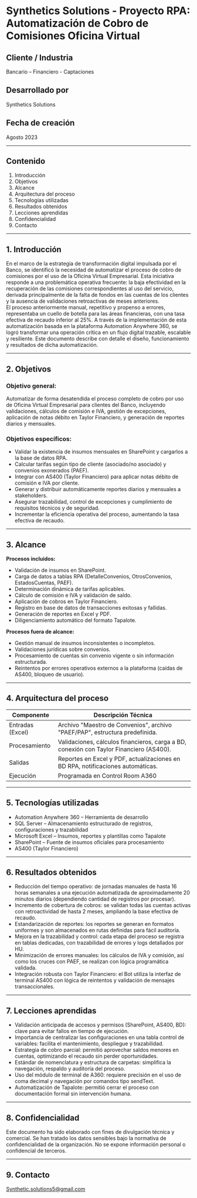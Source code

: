 
# Synthetics Solutions - Proyecto RPA: Automatización de Cobro de Comisiones Oficina Virtual  

## Cliente / Industria  
Bancario – Financiero - Captaciones

## Desarrollado por  
Synthetics Solutions

## Fecha de creación  
Agosto 2023

---

## Contenido  
1. Introducción  
2. Objetivos  
3. Alcance  
4. Arquitectura del proceso  
5. Tecnologías utilizadas  
6. Resultados obtenidos  
7. Lecciones aprendidas  
8. Confidencialidad  
9. Contacto

---

## 1. Introducción  
En el marco de la estrategia de transformación digital impulsada por el Banco, se identificó la necesidad de automatizar el proceso de cobro de comisiones por el uso de la Oficina Virtual Empresarial. Esta iniciativa responde a una problemática operativa frecuente: la baja efectividad en la recuperación de las comisiones correspondientes al uso del servicio, derivada principalmente de la falta de fondos en las cuentas de los clientes y la ausencia de validaciones retroactivas de meses anteriores.  
El proceso anteriormente manual, repetitivo y propenso a errores, representaba un cuello de botella para las áreas financieras, con una tasa efectiva de recaudo inferior al 25%. A través de la implementación de esta automatización basada en la plataforma Automation Anywhere 360, se logró transformar una operación crítica en un flujo digital trazable, escalable y resiliente. Este documento describe con detalle el diseño, funcionamiento y resultados de dicha automatización.  

---

## 2. Objetivos  

### Objetivo general:
Automatizar de forma desatendida el proceso completo de cobro por uso de Oficina Virtual Empresarial para clientes del Banco, incluyendo validaciones, cálculos de comisión e IVA, gestión de excepciones, aplicación de notas débito en Taylor Financiero, y generación de reportes diarios y mensuales.  

### Objetivos específicos:
- Validar la existencia de insumos mensuales en SharePoint y cargarlos a la base de datos RPA.  
- Calcular tarifas según tipo de cliente (asociado/no asociado) y convenios exonerados (PAEF).  
- Integrar con AS400 (Taylor Financiero) para aplicar notas débito de comisión e IVA por cliente.  
- Generar y distribuir automáticamente reportes diarios y mensuales a stakeholders.  
- Asegurar trazabilidad, control de excepciones y cumplimiento de requisitos técnicos y de seguridad.  
- Incrementar la eficiencia operativa del proceso, aumentando la tasa efectiva de recaudo.  

---

## 3. Alcance  
**Procesos incluidos:**  
- Validación de insumos en SharePoint.  
- Carga de datos a tablas RPA (DetalleConvenios, OtrosConvenios, EstadosCuentas, PAEF).  
- Determinación dinámica de tarifas aplicables.  
- Cálculo de comisión e IVA y validación de saldo.  
- Aplicación de cobros en Taylor Financiero.  
- Registro en base de datos de transacciones exitosas y fallidas.  
- Generación de reportes en Excel y PDF.  
- Diligenciamiento automático del formato Tapalote.  

**Procesos fuera de alcance:**  
- Gestión manual de insumos inconsistentes o incompletos.  
- Validaciones jurídicas sobre convenios.  
- Procesamiento de cuentas sin convenio vigente o sin información estructurada.  
- Reintentos por errores operativos externos a la plataforma (caídas de AS400, bloqueo de usuario).  

---

## 4. Arquitectura del proceso  

| Componente      | Descripción Técnica                                                 |
|-----------------|-------------------------------------------------------------------|
| Entradas (Excel)| Archivo "Maestro de Convenios", archivo "PAEF/PAP", estructura predefinida. |
| Procesamiento   | Validaciones, cálculos financieros, carga a BD, conexión con Taylor Financiero (AS400). |
| Salidas         | Reportes en Excel y PDF, actualizaciones en BD RPA, notificaciones automáticas. |
| Ejecución       | Programada en Control Room A360                                   |  

---

## 5. Tecnologías utilizadas  
- Automation Anywhere 360 – Herramienta de desarrollo  
- SQL Server – Almacenamiento estructurado de registros, configuraciones y trazabilidad  
- Microsoft Excel – Insumos, reportes y plantillas como Tapalote  
- SharePoint – Fuente de insumos oficiales para procesamiento  
- AS400 (Taylor Financiero)  

---

## 6. Resultados obtenidos  
- Reducción del tiempo operativo: de jornadas manuales de hasta 16 horas semanales a una ejecución automatizada de aproximadamente 20 minutos diarios (dependiendo cantidad de registros por procesar).  
- Incremento de cobertura de cobros: se validan todas las cuentas activas con retroactividad de hasta 2 meses, ampliando la base efectiva de recaudo.  
- Estandarización de reportes: los reportes se generan en formatos uniformes y son almacenados en rutas definidas para fácil auditoría.  
- Mejora en la trazabilidad y control: cada etapa del proceso se registra en tablas dedicadas, con trazabilidad de errores y logs detallados por HU.  
- Minimización de errores manuales: los cálculos de IVA y comisión, así como los cruces con PAEF, se realizan con lógica programática validada.  
- Integración robusta con Taylor Financiero: el Bot utiliza la interfaz de terminal AS400 con lógica de reintentos y validación de mensajes transaccionales.  

---

## 7. Lecciones aprendidas  
- Validación anticipada de accesos y permisos (SharePoint, AS400, BD): clave para evitar fallos en tiempo de ejecución.  
- Importancia de centralizar las configuraciones en una tabla control de variables: facilita el mantenimiento, despliegue y trazabilidad.  
- Estrategia de cobro parcial: permitió aprovechar saldos menores en cuentas, optimizando el recaudo sin perder oportunidades.  
- Estándar de nomenclatura y estructura de carpetas: simplifica la navegación, respaldo y auditoría del proceso.  
- Uso del módulo de terminal de A360: requiere precisión en el uso de coma decimal y navegación por comandos tipo sendText.  
- Automatización de Tapalote: permitió cerrar el proceso con documentación formal sin intervención humana.  

---

## 8. Confidencialidad  
Este documento ha sido elaborado con fines de divulgación técnica y comercial. Se han tratado los datos sensibles bajo la normativa de confidencialidad de la organización. No se expone información personal o confidencial de terceros.

---

## 9. Contacto  
Synthetic.solutions5@gmail.com
